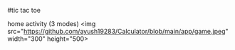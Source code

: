 #tic tac toe 

home activity (3 modes)
<img src="https://github.com/ayush19283/Calculator/blob/main/app/game.jpeg" width="300" height="500>